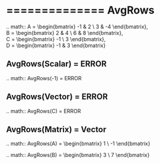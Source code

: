 ==============
AvgRows
==============

.. math::
    A = \begin{bmatrix}
       -1 & 2          \\
       3 & -4
    \end{bmatrix}, \
    B = \begin{bmatrix}
       2 & 4          \\
       6 & 8
    \end{bmatrix}, \
    C = \begin{bmatrix}
       -1 \\
       3
    \end{bmatrix}, \
    D = \begin{bmatrix}
       -1 & 3
    \end{bmatrix}

AvgRows(Scalar) = ERROR
--------------------------------------------------------------------------

.. math::
    AvgRows(-1) = ERROR

AvgRows(Vector) = ERROR
--------------------------------------------------------------------------

.. math::
    AvgRows(C) = ERROR

AvgRows(Matrix) = Vector
--------------------------------------------------------------------------

.. math::
    AvgRows(A) = \begin{bmatrix}
      1 \\
      -1
    \end{bmatrix}

.. math::
    AvgRows(B) = \begin{bmatrix}
      3 \\
      7
    \end{bmatrix}
